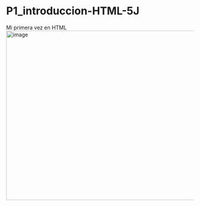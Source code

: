 # P1_introduccion-HTML-5J
Mi primera vez en HTML
<img width="869" height="454" alt="image" src="https://github.com/user-attachments/assets/9ffc149d-5484-48a5-8877-76316be66845" />

